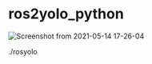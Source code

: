 # ros2yolo_python

![Screenshot from 2021-05-14 17-26-04](https://user-images.githubusercontent.com/26535065/118244330-5fea6880-b4da-11eb-9882-45b6b805a430.png)


./rosyolo
